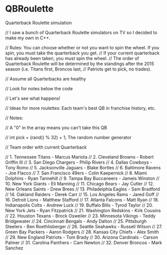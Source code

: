 # QBRoulette
Quarterback Roulette simulation

// I saw a bunch of Quarterback Roulette simulators on TV so I decided to make my own in C++.

// Rules: You can choose whether or not you want to spin the wheel. If you spin, you must take the quarterback you get.
// If your current quarterback has already been taken, you must spin the wheel.
// The order of Quarterback Roulette will be determined by the standings after the 2015 season (i.e. Titans first, Broncos last,
// Patriots get to pick, no trades). 

// Assume all Quarterbacks are healthy

// Look for notes below the code

// Let's see what happens!

// Ideas for more roulettes: Each team's best QB in franchise history, etc.


// Notes:

// A "0" in the array means you can't take this QB

// int pick = (rand() % 32) + 1; The random number generator

// Team order with current Quarterback

// 1. Tennessee Titans - Marcus Mariota
// 2. Cleveland Browns - Robert Griffin III
// 3. San Diego Chargers - Philip Rivers
// 4. Dallas Cowboys - Tony Romo
// 5. Jacksonville Jaguars - Blake Bortles
// 6. Baltimore Ravens - Joe Flacco
// 7. San Francisco 49ers - Colin Kaepernick
// 8. Miami Dolphins - Ryan Tannehill
// 9. Tampa Bay Buccaneers - Jameis Winston
// 10. New York Giants - Eli Manning
// 11. Chicago Bears - Jay Cutler
// 12. New Orleans Saints - Drew Brees
// 13. Philadelphia Eagles - Sam Bradford
// 14. Oakland Raiders - Derek Carr
// 15. Los Angeles Rams - Jared Goff
// 16. Detroit Lions - Matthew Stafford
// 17. Atlanta Falcons - Matt Ryan
// 18. Indianapolis Colts - Andrew Luck
// 19. Buffalo Bills - Tyrod Taylor
// 20. New York Jets - Ryan Fitzpatrick
// 21. Washington Redskins - Kirk Cousins
// 22. Houston Texans - Brock Osweiler
// 23. Minnesota Vikings - Teddy Bridgewater
// 24. Cincinnati Bengals - Andy Dalton
// 25. Pittsburgh Steelers - Ben Roethlisberger
// 26. Seattle Seahawks - Russell Wilson
// 27. Green Bay Packers - Aaron Rodgers
// 28. Kansas City Chiefs - Alex Smith
// 29. New England Patriots - Tom Brady
// 30. Arizona Cardinals - Carson Palmer
// 31. Carolina Panthers - Cam Newton
// 32. Denver Broncos - Mark Sanchez
